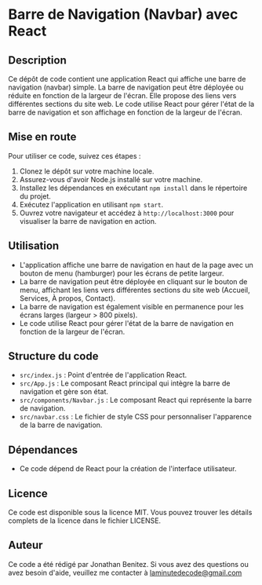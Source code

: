 # Barre de Navigation (Navbar) avec React

## Description
Ce dépôt de code contient une application React qui affiche une barre de navigation (navbar) simple. La barre de navigation peut être déployée ou réduite en fonction de la largeur de l'écran. Elle propose des liens vers différentes sections du site web. Le code utilise React pour gérer l'état de la barre de navigation et son affichage en fonction de la largeur de l'écran.

## Mise en route
Pour utiliser ce code, suivez ces étapes :

1. Clonez le dépôt sur votre machine locale.
2. Assurez-vous d'avoir Node.js installé sur votre machine.
3. Installez les dépendances en exécutant `npm install` dans le répertoire du projet.
4. Exécutez l'application en utilisant `npm start`.
5. Ouvrez votre navigateur et accédez à `http://localhost:3000` pour visualiser la barre de navigation en action.

## Utilisation
- L'application affiche une barre de navigation en haut de la page avec un bouton de menu (hamburger) pour les écrans de petite largeur.
- La barre de navigation peut être déployée en cliquant sur le bouton de menu, affichant les liens vers différentes sections du site web (Accueil, Services, À propos, Contact).
- La barre de navigation est également visible en permanence pour les écrans larges (largeur > 800 pixels).
- Le code utilise React pour gérer l'état de la barre de navigation en fonction de la largeur de l'écran.

## Structure du code
- `src/index.js` : Point d'entrée de l'application React.
- `src/App.js` : Le composant React principal qui intègre la barre de navigation et gère son état.
- `src/components/Navbar.js` : Le composant React qui représente la barre de navigation.
- `src/navbar.css` : Le fichier de style CSS pour personnaliser l'apparence de la barre de navigation.

## Dépendances
- Ce code dépend de React pour la création de l'interface utilisateur.

## Licence
Ce code est disponible sous la licence MIT. Vous pouvez trouver les détails complets de la licence dans le fichier LICENSE.

## Auteur
Ce code a été rédigé par Jonathan Benitez. Si vous avez des questions ou avez besoin d'aide, veuillez me contacter à laminutedecode@gmail.com
